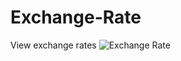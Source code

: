 # Exchange-Rate
View exchange rates
![Exchange Rate](https://user-images.githubusercontent.com/18110749/233790111-6431fbb2-cbc5-4857-bd14-e2fe61171c41.gif)
